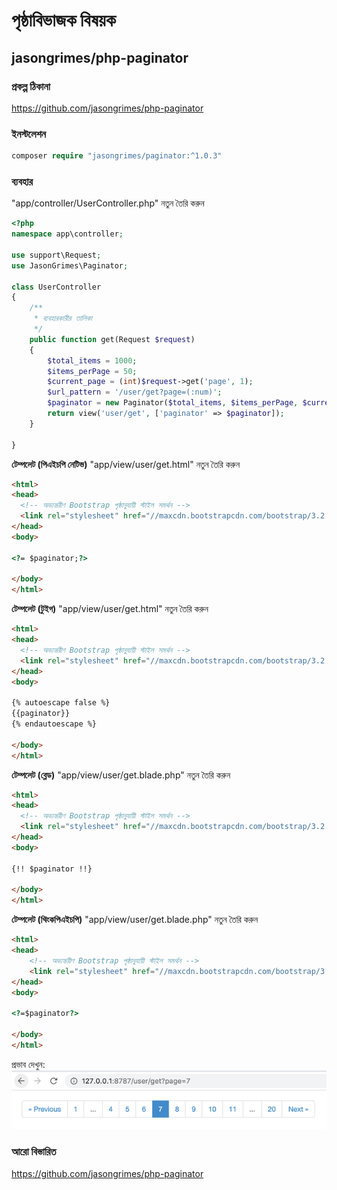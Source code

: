 # পৃষ্ঠাবিভাজক বিষয়ক

## jasongrimes/php-paginator

### প্রকল্প ঠিকানা

https://github.com/jasongrimes/php-paginator

### ইনস্টলেশন

```php
composer require "jasongrimes/paginator:^1.0.3"
```

### ব্যবহার

"app/controller/UserController.php" নতুন তৈরি করুন
```php
<?php
namespace app\controller;

use support\Request;
use JasonGrimes\Paginator;

class UserController
{
    /**
     * ব্যবহারকারীর তালিকা
     */
    public function get(Request $request)
    {
        $total_items = 1000;
        $items_perPage = 50;
        $current_page = (int)$request->get('page', 1);
        $url_pattern = '/user/get?page=(:num)';
        $paginator = new Paginator($total_items, $items_perPage, $current_page, $url_pattern);
        return view('user/get', ['paginator' => $paginator]);
    }
    
}
```

**টেম্পলেট (পিএইচপি নেটিভ)** "app/view/user/get.html" নতুন তৈরি করুন
```html
<html>
<head>
  <!-- অভ্যন্তরীণ Bootstrap পৃষ্ঠানুযায়ী স্টাইল সমর্থন -->
  <link rel="stylesheet" href="//maxcdn.bootstrapcdn.com/bootstrap/3.2.0/css/bootstrap.min.css">
</head>
<body>

<?= $paginator;?>

</body>
</html>
```

**টেম্পলেট (টুইগ)** "app/view/user/get.html" নতুন তৈরি করুন
```html
<html>
<head>
  <!-- অভ্যন্তরীণ Bootstrap পৃষ্ঠানুযায়ী স্টাইল সমর্থন -->
  <link rel="stylesheet" href="//maxcdn.bootstrapcdn.com/bootstrap/3.2.0/css/bootstrap.min.css">
</head>
<body>

{% autoescape false %}
{{paginator}}
{% endautoescape %}

</body>
</html>
```

**টেম্পলেট (ব্লেড)** "app/view/user/get.blade.php" নতুন তৈরি করুন
```html
<html>
<head>
  <!-- অভ্যন্তরীণ Bootstrap পৃষ্ঠানুযায়ী স্টাইল সমর্থন -->
  <link rel="stylesheet" href="//maxcdn.bootstrapcdn.com/bootstrap/3.2.0/css/bootstrap.min.css">
</head>
<body>

{!! $paginator !!}

</body>
</html>
```

**টেম্পলেট (থিংকপিএইচপি)** "app/view/user/get.blade.php" নতুন তৈরি করুন
```html
<html>
<head>
    <!-- অভ্যন্তরীণ Bootstrap পৃষ্ঠানুযায়ী স্টাইল সমর্থন -->
    <link rel="stylesheet" href="//maxcdn.bootstrapcdn.com/bootstrap/3.2.0/css/bootstrap.min.css">
</head>
<body>

<?=$paginator?>

</body>
</html>
```

প্রভাব দেখুন:
![](../../assets/img/paginator.png)

### আরো বিস্তারিত

https://github.com/jasongrimes/php-paginator
